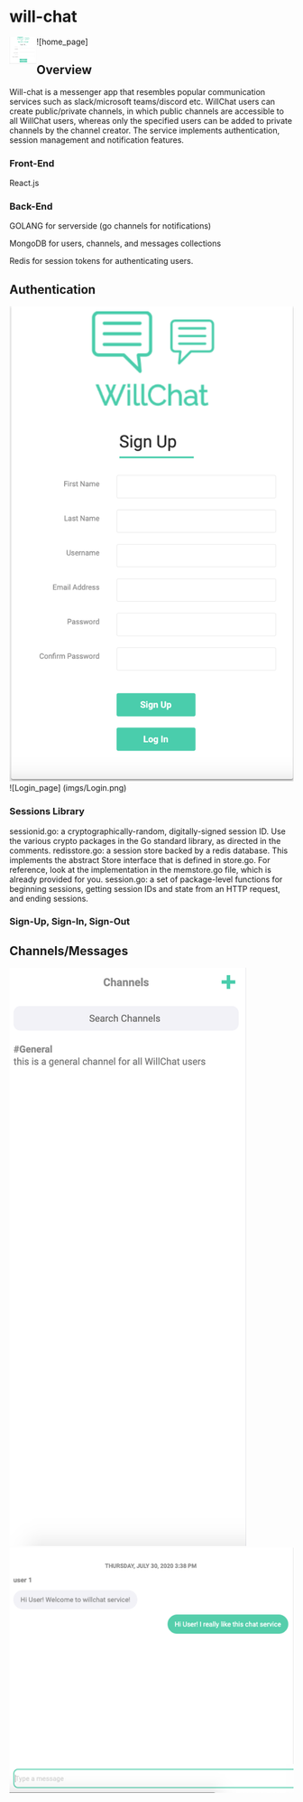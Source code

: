 # will-chat
![home_page]<img src="imgs/Signup.png" align="left" height="48" width="48" >

## Overview
Will-chat is a messenger app that resembles popular communication services such as slack/microsoft teams/discord etc. WillChat users can create public/private channels, in which public channels are accessible to all WillChat users, whereas only the specified users can be added to private channels by the channel creator. The service implements authentication, session management and notification features. 

### Front-End
React.js

### Back-End
GOLANG for serverside (go channels for notifications)

MongoDB for users, channels, and messages collections 

Redis for session tokens for authenticating users. 


## Authentication

![Signup_page](imgs/Signup.png) <!-- .element height="5%" -->
![Login_page] (imgs/Login.png) <!-- .element height="5%" -->

### Sessions Library

sessionid.go: a cryptographically-random, digitally-signed session ID. Use the various crypto packages in the Go standard library, as directed in the comments.
redisstore.go: a session store backed by a redis database. This implements the abstract Store interface that is defined in store.go. For reference, look at the implementation in the memstore.go file, which is already provided for you.
session.go: a set of package-level functions for beginning sessions, getting session IDs and state from an HTTP request, and ending sessions.

### Sign-Up, Sign-In, Sign-Out



## Channels/Messages
![Channels page](imgs/Channels.png) <!-- .element height="30%" width="30%" -->
![Chat page](imgs/Chat.png) <!-- .element height="30%" width="30%" -->



